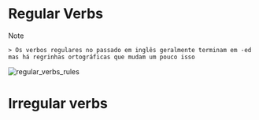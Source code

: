 # Regular Verbs
> [!NOTE]
    > Os verbos regulares no passado em inglês geralmente terminam em -ed mas há regrinhas ortográficas que mudam um pouco isso

![regular_verbs_rules](https://lh7-rt.googleusercontent.com/docsz/AD_4nXdwZizaLbStZMdWrU3TqqYsoJk6V2qTsS4TgJyDB2nuqAbgAVlv8-1F4OQEZq3ZL8DtjiRi1k4LEY7SkIa-uCBPX3FRV0-jb0zSTFDKTvvEW0Vjf4CBGrh7gL23q17rL9XfKyhRsQ?key=_X4JGttWhgElZOUDDq8ZdA)

# Irregular verbs

